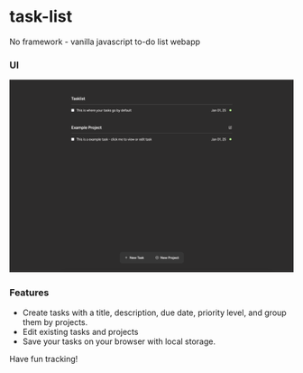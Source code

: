 # task-list
No framework - vanilla javascript to-do list webapp
### UI 
![Image of tasklist project UI](<./src/assets/tasklist-UI.png>)

### Features
- Create tasks with a title, description, due date, priority level, and group them by projects.
- Edit existing tasks and projects
- Save your tasks on your browser with local storage.

Have fun tracking!